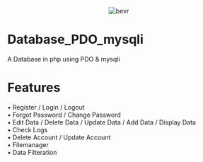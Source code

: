 <p align="center">
<img src="https://imgur.com/vvZOzLC.png" alt="bevr" border="0">
</p>
         
# Database_PDO_mysqli
A Database in php using PDO &amp; mysqli

# Features
&bull; Register / Login / Logout<br>
&bull; Forgot Password / Change Password<br>
&bull; Edit Data / Delete Data / Update Data / Add Data / Display Data<br>
&bull; Check Logs<br>
&bull; Delete Account / Update Account<br>
&bull; Filemanager<br>
&bull; Data Filteration

